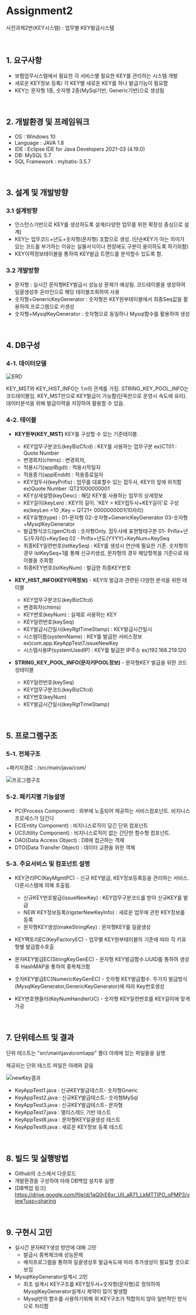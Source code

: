 # Assignment2
<!--  #수평선  -->
사전과제2번(KEY시스템) : 업무별 KEY발급시스템
</br>  
</br>  


<!--  #목록   -->
## 1. 요구사항
+ 보험업무시스템에서 필요한 각 서비스별 필요한 KEY를 관리하는 시스템 개발
+ 새로운 KEY정보 등록/ 각 KEY별 새로운 KEY를 하나 발급기능이 필요함
+ KEY는 문자형 1종, 숫자행 2종(MySql기반, Generic기반)으로 생성됨
</br>  

  
  
## 2. 개발환경 및 프레임워크
+ OS : Windows 10
+ Language : JAVA 1.8
+ IDE : Eclipse IDE for Java Developers  2021-03 (4.19.0)
+ DB: MySQL 5.7
+ SQL Framework : mybatis-3.5.7
</br>  
 



## 3. 설계 및 개발방향

### 3.1 설계방향
  + 인스턴스기반으로 KEY를 생성하도록 설계(다양한 업무를 위한 확장성 중심으로 설계)
  + KEY는 업무코드+년도+숫자형(문자형) 조합으로 생성. 
     (단순KEY가 아는 의미가 있는 코드를 부가하는 이유는 실물서식이나 현장에도 구분이 용이하도록 하기위함)  
  + KEY이력정보테이블을 통하여 KEY발급 트랜드를 분석할수 있도록 함.

### 3.2 개발방향
  + 문자형 : 실시간 문자형KEY발급시 성능상 문제가 예상됨. 코드테이블을 생성하여 일괄생성후 온라인으로 해당 테이블조회하여 사용
  + 숫자형+GenericKeyGenerator :  숫자형은 KEY원부테이블에서 최종Seq값을 활용하여 프로그램으로 키생성
  + 숫자형+MysqlKeyGenerator : 숫자형으로 동일하나 Mysql함수를 활용하여 생성
</br>   
 
 
 
## 4. DB구성

### 4-1. 데이터모델
![ERD](https://user-images.githubusercontent.com/84136543/118784212-c997b780-b8ca-11eb-88bf-730368bc60c9.PNG)

KEY_MST와 KEY_HIST_INFO는 1:n의 관계를 가짐. STRING_KEY_POOL_INFO는 코드테이블임.
KEY_MST만으로 KEY발급이 가능함(단독만으로 운영시 속도에 유리). 데이터분석을 위해 발급이력을 저장하여 활용할 수 있음.

### 4-2. 테이블
+ **KEY원부(KEY_MST)** KEY를 구성할 수 있는 기준테이블. 
  - KEY업무구분코드(keyBizCfcd) : KEY를 사용하는 업무구분     ex)CT01 : Quote Number 
  - 변경회차(chtms) : 변경회차, 
  - 적용시기(applBgdt)  : 적용시작일자
  - 적용종기(applEnddt) : 적용종료일자
  - KEY접두사(keyPrifix) : 업무를 대표할수 있는 접두사, KEY의 앞에 위치함    ex)Quote Number :QT21000000001 
  - KEY상세설명(keyDesc) : 해당 KEY를 사용하는 업무의 상세정보
  - KEY길이(keyLen) : KEY의 길이. 'KEY = KEY접두사+KEY길이'로 구성    ex)keyLen =10 ,Key = QT21+ 0000000001(10자리)
  - KEY유형(type) : 01-문자형  02-숫자형+GenericKeyGenerator  03-숫자형+MysqlKeyGenerator
  - 발급형식코드(genCfcd) : 숫자형Only. 접두사에 표현형태구분  01- Prifix+년도(두자리)+KeySeq  02 - Prifix+년도(YYYY)+KeyNum+KeySeq
  - 최종KEY일련번호(lstKeySeq) :  KEY를 생성시 연산에 필요한 기준. 숫자형의 경우 lstKeySeq+1를 통해 신규키생성, 문자형의 경우 해당항목을 기준으로 테이블을 조회함
  - 최종KEY번호(lstKeyNum) : 발급한 최종KEY번호
   
   
+ **KEY_HIST_INFO(KEY이력정보)** - KEY의 발급과 관련된 다양한 분석을 위한 테이블 
  - KEY업무구분코드(keyBizCfcd)
  - 변경회차(chtms)
  - KEY번호(keyNum) : 실제로 사용하는 KEY
  - KEY일련번호(keySeq) 
  - KEY발급시간일시(keyRgtTimeStamp) : KEY발급시간일시
  - 시스템이름(systemName) : KEY를 발급한 서비스정보   ex)com.app.KeyAppTest7.issueNewKey
  - 시스템사용IP(systemUsedIP) : KEY를 발급한 IP주소  ex)192.168.219.120
  
  
+ **STRING_KEY_POOL_INFO(문자키POOL정보)** - 문자형KEY 발급을 위한 코드성테이블
  - KEY일련번호(keySeq)
  - KEY업무구분코드(keyBizCfcd)
  - KEY번호(keyNum)
  - KEY발급시간일시(keyRgtTimeStamp)
 </br>  
 
  

## 5. 프로그램구조

### 5-1. 전체구조
+패키지경로 : /src/main/java/com/

![프로그램구조](https://user-images.githubusercontent.com/84136543/118784423-f77cfc00-b8ca-11eb-9eb1-4f595167e4ff.PNG)


### 5-2. 패키지별 기능설명
+ PC(Process Component) : 외부에 노출되어 제공하는 서비스컴포넌트. 비지니스프로세스가 담긴다
+ EC(Entity Component)  : 비지니스로직이 담긴 단위 컴포넌트
+ UC(Utility Component) : 비지니스로직이 없는 간단한 함수형 컴포넌트. 
+ DAO(Data Access Object) : DB에 접근하는 객체
+ DTO(Data Transfer Object) : 데이터 교환을 위한 객체

### 5-3. 주요서비스 및 컴포넌트 설명
+ KEY관리PC(KeyMgmtPC) - 신규 KEY발급, KEY정보등록등을 관리하는 서비스. 다른시스템에 의해 호출됨.
  - 신규KEY번호발급(issueNewKey) : KEY업무구분코드를 받아 신규KEY를 발급
  - NEW KEY정보등록(rigsterNewKeyInfo) : 새로운 업무에 관한 KEY정보를 등록
  - 문자형KEY생성(makeStringKey) : 문자형KEY를 일괄생성

+ KEY팩토리EC(KeyFactoryEC) - 업무별 KEY원부테이블의 기준에 따라 각 키유형별 발급함수호출
+ 문자KEY발급EC(StringKeyGenEC) -  문자형 KEY발급함수.UUID를 통하여 생성후 HashMAP을 통하여 중복체크함
+ 숫자KEY발급EC(NumericKeyGenEC) - 숫자형 KEY발급함수. 두가지 발급방식(MysqlKeyGenerator,GenericKeyGenerator)에 따라 Key번호생성
+ KEY번호핸들러(KeyNumHandlerUC) - 숫자형 KEY일련번호를 KEY길이에 맞게 가공  
</br>  



## 7. 단위테스트 및 결과

단위 테스트는 "src\main\java\com\app" 폴더 아래에 있는 파일들을 실행



제공되는 단위 테스트 파일은 아래와 같음

![newKey결과](https://user-images.githubusercontent.com/84136543/118821606-5dc94500-b8f2-11eb-8446-983f7983c5c6.PNG)
- KeyAppTest1.java : 신규KEY발급테스트- 숫자형Gneric
- KeyAppTest2.java : 신규KEY발급테스트- 숫자형MySql
- KeyAppTest3.java : 신규KEY발급테스트- 문자형
- KeyAppTest7.java : 멀티스레드 기반 테스트
- KeyAppTest8.java : 문자형KEY일괄생성 테스트
- KeyAppTest9.java : 새로운 KEY정보 등록 테스트
</br>  

## 8. 빌드 및 실행방법
+ Github의 소스에서 다운로드
+ 개발환경을 구성하여 아래 DB백업 설치후 실행
+ [DB백업 링크] https://drive.google.com/file/d/1aQ0rE6xr_UlI_aR71_LkMTTlPO_oPMP3/view?usp=sharing
</br>  

## 9. 구현시 고민
+ 실시간 문자KEY생성 방안에 대해 고민 
  - 발급시 중복체크에 성능문제
  - 배치프로그램을 통하여 일괄생성후 발급속도에 따라 추가생성이 필요할 것으로 보임
+ MysqlKeyGenerator설계시 고민
  - 최초 설계시 KEY구조를 KEY접두사+숫자형(문자형)로 정의하여 MysqlKeyGenerator설계시 제약이 많이 발생함
  - Mysql만의 함수를 사용하기위해 위 KEY구조가 적합하지 않아 일반적인 방식으로 처리함

